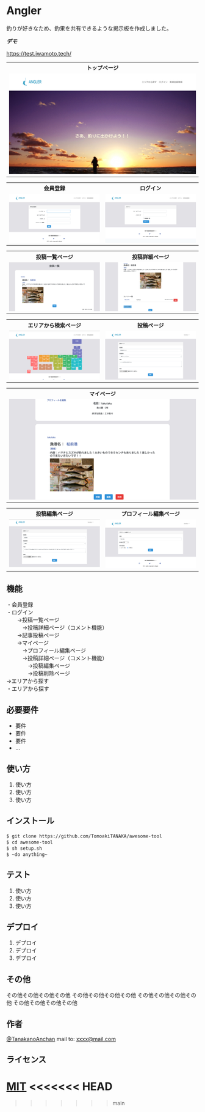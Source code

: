 # Angler
 
釣りが好きなため、釣果を共有できるような掲示板を作成しました。
 
***デモ***
 
https://test.iwamoto.tech/

<table>
 <tr>
  <th>トップページ</th>
 </tr> 
 <tr>
  <td><img src="/readme_img/top.png" widht="" height=""></td>
 </tr>
</table>

<table>
 <tr>
  <th>会員登録</th>
  <th>ログイン</th>
 </tr> 
 <tr>
  <td><img src="/readme_img/sighup.png" widht="" height=""></td>
  <td><img src="/readme_img/login.png" widht="" height=""></td>
 </tr>
</table>

<table>
 <tr>
  <th>投稿一覧ページ</th>
  <th>投稿詳細ページ</th>
 </tr> 
 <tr>
  <td><img src="/readme_img/timeline.png" widht="" height=""></td>
  <td><img src="/readme_img/post_detail.png" widht="" height=""></td>
 </tr>
</table>

<table>
 <tr>
  <th>エリアから検索ページ</th>
  <th>投稿ページ</th>
 </tr> 
 <tr>
  <td><img src="/readme_img/area.png" widht="" height=""></td>
  <td><img src="/readme_img/post.png" widht="" height=""></td>
 </tr>
</table>

<table>
 <tr>
  <th>マイページ</th>
 </tr> 
 <tr>
  <td><img src="/readme_img/mypage.png" widht="" height=""></td>
 </tr>
</table>

<table>
 <tr>
  <th>投稿編集ページ</th>
  <th>プロフィール編集ページ</th>
 </tr> 
 <tr>
  <td><img src="/readme_img/post_edit.png" widht="" height=""></td>
  <td><img src="/readme_img/user_edit.png" widht="" height=""></td>
 </tr>
</table>







## 機能

・会員登録<br>
・ログイン<br>
　　->投稿一覧ページ<br>
  　　　->投稿詳細ページ（コメント機能）<br>
　　->記事投稿ページ<br>
　　->マイページ<br>
  　　　->プロフィール編集ページ<br>
  　　　->投稿詳細ページ（コメント機能）<br>
　　　　->投稿編集ページ<br>
　　　　->投稿削除ページ<br>
    ->エリアから探す<br>
・エリアから探す<br>
  
 
## 必要要件
 
- 要件
- 要件
- 要件
- ...
 
## 使い方
 
1. 使い方
2. 使い方
3. 使い方
 
## インストール
 
```
$ git clone https://github.com/TomoakiTANAKA/awesome-tool
$ cd awesome-tool
$ sh setup.sh
$ ~do anything~
```
 
## テスト
 
1. 使い方
2. 使い方
3. 使い方
 
## デプロイ
 
1. デプロイ
2. デプロイ
3. デプロイ
 
## その他
 
その他その他その他その他
その他その他その他その他
その他その他その他その他
その他その他その他その他
 
## 作者
 
[@TanakanoAnchan](https://twitter.com/TanakanoAnchan)
mail to: xxxx@mail.com
 
## ライセンス
 
[MIT](http://TomoakiTANAKA.mit-license.org)</blockquote>
<<<<<<< HEAD
=======

>>>>>>> main
